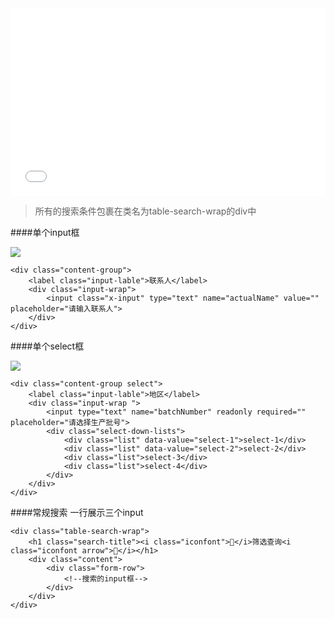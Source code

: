 <iframe width="100%" height="300" src="//jsrun.net/4FqKp/embedded/all/light/" allowfullscreen="allowfullscreen" frameborder="0"></iframe>

>所有的搜索条件包裹在类名为table-search-wrap的div中

####单个input框

![](http://jc519.oss-cn-beijing.aliyuncs.com/642a2152d763952be7132f4ce77f2b53.jpg)
```
<div class="content-group">
    <label class="input-lable">联系人</label>
    <div class="input-wrap">
        <input class="x-input" type="text" name="actualName" value="" placeholder="请输入联系人">
    </div>  
</div> 
```


####单个select框

![](http://jc519.oss-cn-beijing.aliyuncs.com/ba265fe72e45a6beaeaef652a2d3ecc6.png)
```
<div class="content-group select">
    <label class="input-lable">地区</label>
    <div class="input-wrap "> 
        <input type="text" name="batchNumber" readonly required="" placeholder="请选择生产批号">
        <div class="select-down-lists">
            <div class="list" data-value="select-1">select-1</div>
            <div class="list" data-value="select-2">select-2</div>
            <div class="list">select-3</div>
            <div class="list">select-4</div>
        </div>
    </div>
</div>
```

####常规搜索 一行展示三个input
```
<div class="table-search-wrap">
    <h1 class="search-title"><i class="iconfont"></i>筛选查询<i class="iconfont arrow"></i></h1>
    <div class="content">
        <div class="form-row">
            <!--搜索的input框-->
        </div>
    </div>
</div>
```